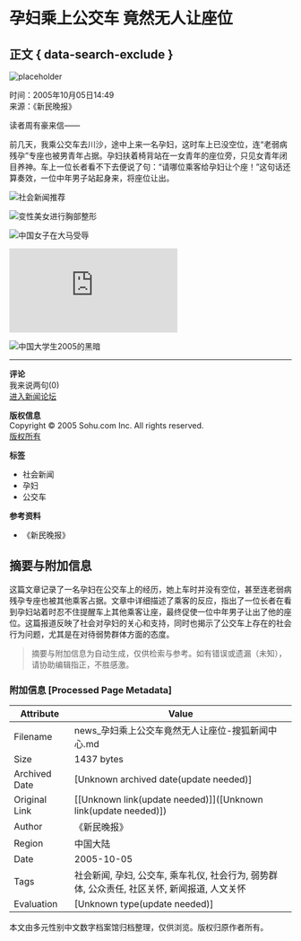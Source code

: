 # 孕妇乘上公交车 竟然无人让座位

## 正文 { data-search-exclude }


![placeholder](https://images.sohu.com/ccc.gif)

时间：2005年10月05日14:49  
来源：《新民晚报》

读者周有豪来信——

前几天，我乘公交车去川沙，途中上来一名孕妇，这时车上已没空位，连“老弱病残孕”专座也被男青年占据。孕妇扶着椅背站在一女青年的座位旁，只见女青年闭目养神。车上一位长者看不下去便说了句：“请哪位乘客给孕妇让个座！”这句话还算奏效，一位中年男子站起身来，将座位让出。

![社会新闻推荐](https://photo.sohu.com/20050323/Img224820561.gif)

![变性美女进行胸部整形](https://pic.news.sohu.com/images/news/2005-12-01/108eafe2308.jpg)

![中国女子在大马受辱](https://pic.news.sohu.com/images/news/2005-12-01/108eafbeb20.jpg)

![栓在电话亭上的小男孩](https://pic.news.sohu.com/view/tp-b-356269-1-1.html)

![中国大学生2005的黑暗](https://pic.news.sohu.com/images/news/2005-12-01/108eb18244c.jpg)

---

**评论**  
我来说两句(0)  
[进入新闻论坛](https://club.news.sohu.com/)  

**版权信息**  
Copyright © 2005 Sohu.com Inc. All rights reserved.  
[版权所有](https://www.sohu.com/about/copyright.html)  

**标签**  
- 社会新闻  
- 孕妇  
- 公交车  

**参考资料**  
- 《新民晚报》
<!-- tcd_original_link https://news.sohu.com/20051005/n227127809.shtml -->


## 摘要与附加信息

<!-- tcd_abstract -->
这篇文章记录了一名孕妇在公交车上的经历，她上车时并没有空位，甚至连老弱病残孕专座也被其他乘客占据。文章中详细描述了乘客的反应，指出了一位长者在看到孕妇站着时忍不住提醒车上其他乘客让座，最终促使一位中年男子让出了他的座位。这篇报道反映了社会对孕妇的关心和支持，同时也揭示了公交车上存在的社会行为问题，尤其是在对待弱势群体方面的态度。
<!-- tcd_abstract_end -->

> 摘要与附加信息为自动生成，仅供检索与参考。如有错误或遗漏（未知），请协助编辑指正，不胜感激。

### 附加信息 [Processed Page Metadata]

| Attribute       | Value                                  |
|-----------------|----------------------------------------|
| Filename        | news_孕妇乘上公交车竟然无人让座位-搜狐新闻中心.md                             |
| Size            | 1437 bytes                           |
| Archived Date   | [Unknown archived date(update needed)]                             |
| Original Link   | [[Unknown link(update needed)]]([Unknown link(update needed)])                       |
| Author          | 《新民晚报》                               |
| Region          | 中国大陆                               |
| Date            | 2005-10-05                                 |
| Tags            | 社会新闻, 孕妇, 公交车, 乘车礼仪, 社会行为, 弱势群体, 公众责任, 社区关怀, 新闻报道, 人文关怀                                 |
| Evaluation            | [Unknown type(update needed)]                                 |
<!-- tcd_table_end -->

本文由多元性别中文数字档案馆归档整理，仅供浏览。版权归原作者所有。
